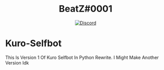 <div align="center">
  <h1>BeatZ#0001</h1>
  <a href="https://discord.gg/ChTnCCb">
    <img src="https://discordapp.com/api/guilds/416512197590777857/embed.png" alt="Discord" />
  </a>
</div>


# Kuro-Selfbot
This Is Version 1 Of Kuro Selfbot In Python Rewrite.
I Might Make Another Version Idk
